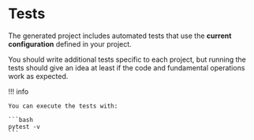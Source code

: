 # Tests

The generated project includes automated tests that use the **current configuration** defined in your project.

You should write additional tests specific to each project, but running the tests should give an
idea at least if the code and fundamental operations work as expected.


!!! info

    You can execute the tests with:

    ```bash
    pytest -v
    ```
